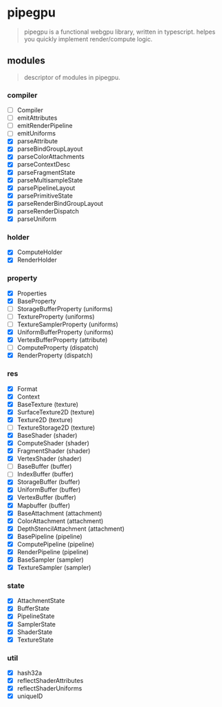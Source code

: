 # pipegpu

> pipegpu is a functional webgpu library, written in typescript. helpes you quickly implement render/compute logic.

## modules
> descriptor of modules in pipegpu.

### compiler
- [ ] Compiler
- [ ] emitAttributes
- [ ] emitRenderPipeline
- [ ] emitUniforms
- [x] parseAttribute
- [x] parseBindGroupLayout
- [x] parseColorAttachments
- [x] parseContextDesc
- [x] parseFragmentState
- [x] parseMultisampleState
- [x] parsePipelineLayout
- [x] parsePrimitiveState
- [x] parseRenderBindGroupLayout
- [x] parseRenderDispatch
- [x] parseUniform

### holder
- [x] ComputeHolder
- [x] RenderHolder

### property
- [x] Properties
- [x] BaseProperty
- [ ] StorageBufferProperty (uniforms)
- [ ] TextureProperty (uniforms)
- [ ] TextureSamplerProperty (uniforms)
- [x] UniformBufferProperty (uniforms)
- [x] VertexBufferProperty (attribute)
- [ ] ComputeProperty (dispatch)
- [x] RenderProperty (dispatch)

### res
- [x] Format
- [x] Context
- [x] BaseTexture (texture)
- [x] SurfaceTexture2D (texture)
- [x] Texture2D (texture)
- [ ] TextureStorage2D (texture)
- [x] BaseShader (shader)
- [x] ComputeShader (shader)
- [x] FragmentShader (shader)
- [x] VertexShader (shader)
- [ ] BaseBuffer (buffer)
- [ ] IndexBuffer (buffer)
- [x] StorageBuffer (buffer)
- [x] UniformBuffer (buffer)
- [x] VertexBuffer (buffer)
- [x] Mapbuffer (buffer)
- [x] BaseAttachment (attachment)
- [x] ColorAttachment (attachment)
- [x] DepthStencilAttachment (attachment)
- [x] BasePipeline (pipeline)
- [x] ComputePipeline (pipeline)
- [x] RenderPipeline (pipeline)
- [x] BaseSampler (sampler)
- [x] TextureSampler (sampler)

### state
- [x] AttachmentState
- [x] BufferState
- [x] PipelineState
- [x] SamplerState
- [x] ShaderState
- [x] TextureState

### util
- [x] hash32a
- [x] reflectShaderAttributes
- [x] reflectShaderUniforms
- [x] uniqueID
